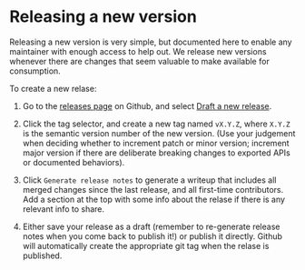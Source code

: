 # Releasing a new version

Releasing a new version is very simple, but documented here to enable any maintainer with enough access to help out.
We release new versions whenever there are changes that seem valuable to make available for consumption.

To create a new relase:

1. Go to the [releases page](https://github.com/spf13/pflag/releases) on Github, and select
[Draft a new release](https://github.com/spf13/pflag/releases/new).

2. Click the tag selector, and create a new tag named `vX.Y.Z`, where `X.Y.Z` is the semantic version number
   of the new version. (Use your judgement when deciding whether to increment patch or minor version; increment
   major version if there are deliberate breaking changes to exported APIs or documented behaviors).

3. Click `Generate release notes` to generate a writeup that includes all merged changes since the last release,
   and all first-time contributors. Add a section at the top with some info about the relase if there is any
   relevant info to share.

4. Either save your release as a draft (remember to re-generate release notes when you come back to publish it!)
   or publish it directly. Github will automatically create the appropriate git tag when the relase is published.
